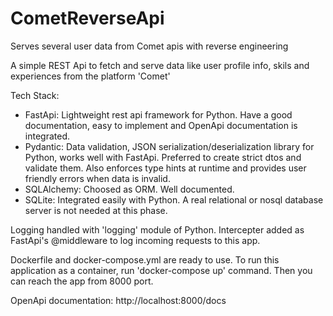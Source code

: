 # CometReverseApi
Serves several user data from Comet apis with reverse engineering

A simple REST Api to fetch and serve data like user profile info, skils and experiences from the platform 'Comet'

Tech Stack:
  - FastApi: Lightweight rest api framework for Python. Have a good documentation, easy to implement and OpenApi documentation is integrated.
  - Pydantic: Data validation, JSON serialization/deserialization library for Python, works well with FastApi. Preferred to create strict dtos and validate them. 
  Also enforces type hints at runtime and provides user friendly errors when data is invalid.
  - SQLAlchemy: Choosed as ORM. Well documented.
  - SQLite: Integrated easily with Python. A real relational or nosql database server is not needed at this phase.
  
Logging handled with 'logging' module of Python.
Intercepter added as FastApi's @middleware to log incoming requests to this app.
  
Dockerfile and docker-compose.yml are ready to use.
To run this application as a container, run 'docker-compose up' command. Then you can reach the app from 8000 port.


OpenApi documentation: http://localhost:8000/docs
